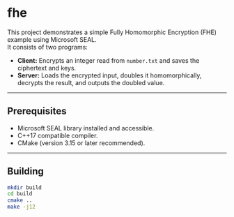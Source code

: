 # fhe

This project demonstrates a simple Fully Homomorphic Encryption (FHE) example using Microsoft SEAL.  
It consists of two programs:

- **Client:** Encrypts an integer read from `number.txt` and saves the ciphertext and keys.
- **Server:** Loads the encrypted input, doubles it homomorphically, decrypts the result, and outputs the doubled value.

---

## Prerequisites

- Microsoft SEAL library installed and accessible.
- C++17 compatible compiler.
- CMake (version 3.15 or later recommended).

---

## Building

```bash
mkdir build
cd build
cmake ..
make -j12

